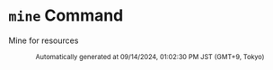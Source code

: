# `mine` Command

Mine for resources

<div align="center"><sub>Automatically generated at 09/14/2024, 01:02:30 PM JST (GMT+9, Tokyo)</sub></div>